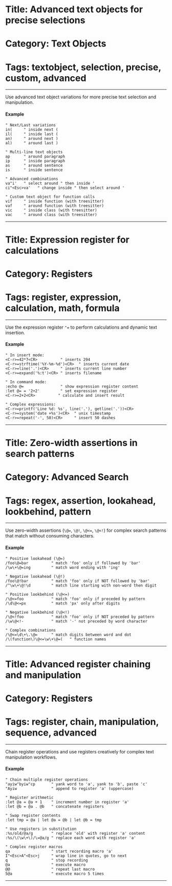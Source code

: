 # Title: Advanced text objects for precise selections
# Category: Text Objects
# Tags: textobject, selection, precise, custom, advanced
---
Use advanced text object variations for more precise text selection and manipulation.

#### Example

```vim
" Next/Last variations
in(     " inside next (
il(     " inside last (
an)     " around next )
al)     " around last )

" Multi-line text objects
ap      " around paragraph
ip      " inside paragraph
as      " around sentence
is      " inside sentence

" Advanced combinations
va"i'   " select around " then inside '
ci"<Esc>va'   " change inside " then select around '

" Custom text object for function calls
vif     " inside function (with treesitter)
vaf     " around function (with treesitter)
vic     " inside class (with treesitter)
vac     " around class (with treesitter)
```
***
# Title: Expression register for calculations
# Category: Registers
# Tags: register, expression, calculation, math, formula
---
Use the expression register `"=` to perform calculations and dynamic text insertion.

#### Example

```vim
" In insert mode:
<C-r>=42*7<CR>          " inserts 294
<C-r>=strftime('%Y-%m-%d')<CR>  " inserts current date
<C-r>=line('.')<CR>     " inserts current line number
<C-r>=expand('%:t')<CR> " inserts filename

" In command mode:
:echo @=                " show expression register content
:let @= = '2+2'         " set expression register
<C-r>=2+2<CR>          " calculate and insert result

" Complex expressions:
<C-r>=printf('Line %d: %s', line('.'), getline('.'))<CR>
<C-r>=system('date +%s')<CR>  " unix timestamp
<C-r>=repeat('-', 50)<CR>     " insert 50 dashes
```
***
# Title: Zero-width assertions in search patterns
# Category: Advanced Search
# Tags: regex, assertion, lookahead, lookbehind, pattern
---
Use zero-width assertions (`\@=`, `\@!`, `\@<=`, `\@<!`) for complex search patterns that match without consuming characters.

#### Example

```vim
" Positive lookahead (\@=)
/foo\@=bar          " match 'foo' only if followed by 'bar'
/\w\+\@=ing         " match word ending with 'ing'

" Negative lookahead (\@!)
/foo\@!bar          " match 'foo' only if NOT followed by 'bar'
/^\w\+\@!\d         " match line starting with non-word then digit

" Positive lookbehind (\@<=)
/\@<=foo            " match 'foo' only if preceded by pattern
/\d\@<=px           " match 'px' only after digits

" Negative lookbehind (\@<!)
/\@<!foo            " match 'foo' only if NOT preceded by pattern
/\w\@<!-            " match '-' not preceded by word character

" Complex combinations
/\@<=\d\+\.\@=      " match digits between word and dot
/\(function\)\@<=\w\+\@=(   " function names
```
***
# Title: Advanced register chaining and manipulation
# Category: Registers
# Tags: register, chain, manipulation, sequence, advanced
---
Chain register operations and use registers creatively for complex text manipulation workflows.

#### Example

```vim
" Chain multiple register operations
"ayiw"byiw"cp       " yank word to 'a', yank to 'b', paste 'c'
"Ayiw               " append to register 'a' (uppercase)

" Register arithmetic
:let @a = @a + 1    " increment number in register 'a'
:let @b = @a . @b   " concatenate registers

" Swap register contents
:let tmp = @a | let @a = @b | let @b = tmp

" Use registers in substitution
:%s/old/@a/g        " replace 'old' with register 'a' content
:%s/\(\w\+\)/\=@a/g " replace each word with register 'a'

" Complex register macros
qa                  " start recording macro 'a'
I"<Esc>A"<Esc>j     " wrap line in quotes, go to next
q                   " stop recording
@a                  " execute macro
@@                  " repeat last macro
5@a                 " execute macro 5 times
```
***
